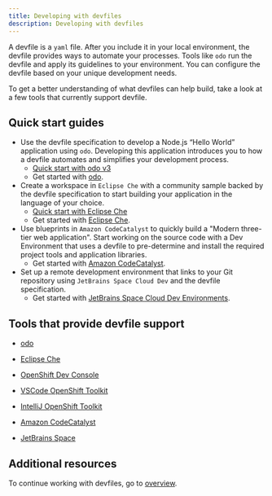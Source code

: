 ```yaml
---
title: Developing with devfiles
description: Developing with devfiles
---
```


A devfile is a `yaml` file. After you include it in your local
environment, the devfile provides ways to automate your processes. Tools
like `odo` run the devfile and apply its guidelines to your environment.
You can configure the devfile based on your unique development needs.

To get a better understanding of what devfiles can help build, take a look at a few tools that currently support devfile.

## Quick start guides

- Use the devfile specification to develop a Node.js “Hello World”
application using `odo`. Developing this application introduces you to how a devfile
automates and simplifies your development process.
    - [Quick start with odo v3](./quickstart-odo)
    - Get started with [odo](https://odo.dev/docs/user-guides/quickstart/nodejs).
- Create a workspace in `Eclipse Che` with a community sample backed by the devfile specification to start building your application in the language of your choice.
    - [Quick start with Eclipse Che](./quickstart-che)
    - Get started with [Eclipse Che](https://www.eclipse.dev/che/).
- Use blueprints in `Amazon CodeCatalyst` to quickly build a "Modern three-tier web application". Start working on the source code with a Dev Environment that uses a devfile to pre-determine and install the required project tools and application libraries.
    - Get started with [Amazon CodeCatalyst](https://docs.aws.amazon.com/codecatalyst/latest/userguide/getting-started-template-project.html).
- Set up a remote development environment that links to your Git repository using `JetBrains Space Cloud Dev` and the devfile specification.
    - Get started with [JetBrains Space Cloud Dev Environments](https://blog.jetbrains.com/space/2022/10/26/get-started-with-space-dev-environments/).


## Tools that provide devfile support

- [odo](https://odo.dev/)

- [Eclipse Che](https://medium.com/eclipse-che-blog/devfile-v2-and-ide-plug-ins-in-eclipse-che-7a560ae724b1)

- [OpenShift Dev Console](https://github.com/openshift/console#openshift-console)

- [VSCode OpenShift Toolkit](https://marketplace.visualstudio.com/items?itemName=redhat.vscode-openshift-connector)

- [IntelliJ OpenShift Toolkit](https://plugins.jetbrains.com/plugin/12030-openshift-connector-by-red-hat)

- [Amazon CodeCatalyst](https://docs.aws.amazon.com/codecatalyst/latest/userguide/devenvironment.html)

- [JetBrains Space](https://blog.jetbrains.com/space/2022/05/04/space-dev-environments-support-for-rider-devfile-configuration-and-more/#devfiles)

## Additional resources

To continue working with devfiles, go to [overview](./overview).
